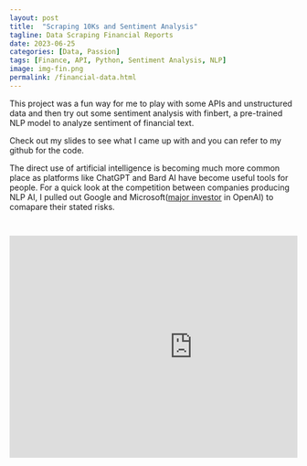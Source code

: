 ```yaml
---
layout: post
title:  "Scraping 10Ks and Sentiment Analysis"
tagline: Data Scraping Financial Reports
date: 2023-06-25
categories: [Data, Passion]
tags: [Finance, API, Python, Sentiment Analysis, NLP]
image: img-fin.png
permalink: /financial-data.html
---
```



This project was a fun way for me to play with some APIs and unstructured data and then try out some sentiment analysis with finbert, a pre-trained NLP model to analyze sentiment of financial text. 

Check out my slides to see what I came up with and you can refer to my github for the code.

The direct use of artificial intelligence is becoming much more common place as platforms like ChatGPT and Bard AI have become useful tools for people.  For a quick look at the competition between companies producing NLP AI, I pulled out Google and Microsoft([major investor](https://www.bloomberg.com/news/articles/2023-01-23/microsoft-makes-multibillion-dollar-investment-in-openai#xj4y7vzkg) in OpenAI) to comapare their stated risks. 


<pre><code>

<iframe src="https://docs.google.com/presentation/d/e/2PACX-1vSo_kk-1F1bgXzk7S4OhtMKgVbkvWuWh_ExM7gohw4oVhwDm9bk9qNp-KwaYu-6hw/embed?start=false&loop=true&delayms=3000" frameborder="0" width="640" height="389" allowfullscreen="true" mozallowfullscreen="true" webkitallowfullscreen="true"></iframe>

</code></pre>

